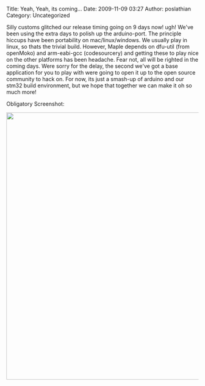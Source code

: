 Title: Yeah, Yeah, its coming...
Date: 2009-11-09 03:27
Author: poslathian
Category: Uncategorized

Silly customs glitched our release timing going on 9 days now! ugh!
We've been using the extra days to polish up the arduino-port. The
principle hiccups have been portability on mac/linux/windows. We usually
play in linux, so thats the trivial build. However, Maple depends on
dfu-util (from openMoko) and arm-eabi-gcc (codesourcery) and getting
these to play nice on the other platforms has been headache. Fear not,
all will be righted in the coming days. Were sorry for the delay, the
second we've got a base application for you to play with were going to
open it up to the open source community to hack on. For now, its just a
smash-up of arduino and our stm32 build environment, but we hope that
together we can make it oh so much more!

Obligatory Screenshot:

<center>
<img src="http://leaflabs.com/wp-content/uploads/screenshot1-1024x562.jpg" width="700px">
</center>

